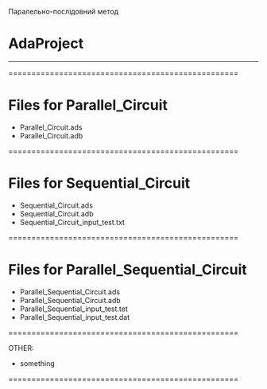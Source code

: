 Паралельно-послідовний метод

AdaProject
==================================================

* * * 

==================================================

# Files for Parallel_Circuit 
 
 - Parallel_Circuit.ads
 - Parallel_Circuit.adb

==================================================

# Files for Sequential_Circuit 

 - Sequential_Circuit.ads
 - Sequential_Circuit.adb
 - Sequential_Circuit_input_test.txt

==================================================

# Files for Parallel_Sequential_Circuit
 
 - Parallel_Sequential_Circuit.ads
 - Parallel_Sequential_Circuit.adb
 - Parallel_Sequential_input_test.tet
 - Parallel_Sequential_input_test.dat

==================================================

OTHER:
 - something

==================================================